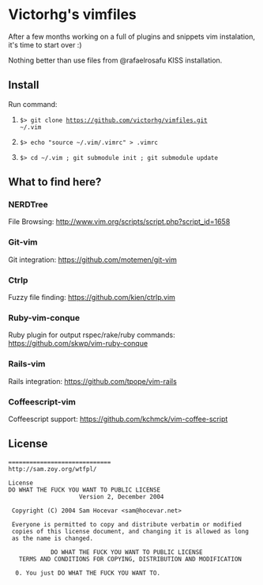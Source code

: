 Victorhg's vimfiles
======

After a few months working on a full of plugins and snippets vim instalation, it's time to start over :)

Nothing better than use files from @rafaelrosafu KISS installation.


Install
------

Run command:

1) <code>$> git clone https://github.com/victorhg/vimfiles.git ~/.vim</code> 

2) <code>$> echo "source ~/.vim/.vimrc" > .vimrc </code>

3) <code>$> cd ~/.vim ; git submodule init ; git submodule update </code>

What to find here?
------

### NERDTree
File Browsing: 
http://www.vim.org/scripts/script.php?script_id=1658

### Git-vim
Git integration:
https://github.com/motemen/git-vim

### Ctrlp
Fuzzy file finding:
https://github.com/kien/ctrlp.vim

### Ruby-vim-conque
Ruby plugin for output rspec/rake/ruby commands:
https://github.com/skwp/vim-ruby-conque

### Rails-vim
Rails integration:
https://github.com/tpope/vim-rails

### Coffeescript-vim
Coffeescript support:
https://github.com/kchmck/vim-coffee-script


License
------

```
=============================
http://sam.zoy.org/wtfpl/

License
DO WHAT THE FUCK YOU WANT TO PUBLIC LICENSE 
                    Version 2, December 2004 

 Copyright (C) 2004 Sam Hocevar <sam@hocevar.net> 

 Everyone is permitted to copy and distribute verbatim or modified 
 copies of this license document, and changing it is allowed as long 
 as the name is changed. 

            DO WHAT THE FUCK YOU WANT TO PUBLIC LICENSE 
   TERMS AND CONDITIONS FOR COPYING, DISTRIBUTION AND MODIFICATION 

  0. You just DO WHAT THE FUCK YOU WANT TO. 

```
